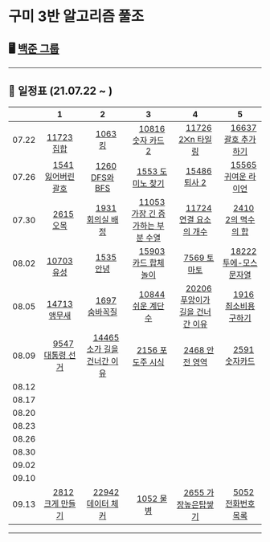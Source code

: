 # 구미 3반 알고리즘 풀조

## 🖥 [백준 그룹](https://www.acmicpc.net/group/11830)
-----------------------

## 📅 일정표 (21.07.22 ~ )
| |1|2|3|4|5|
|:--:|:--:|:--:|:--:|:--:|:--:|
|07.22|<img src="https://static.solved.ac/tier_small/6.svg" width="14" height="14">[11723 집합](https://www.acmicpc.net/problem/11723)|<img src="https://static.solved.ac/tier_small/7.svg" width="14" height="14">[1063 킹](https://www.acmicpc.net/problem/1063)|<img src="https://static.solved.ac/tier_small/7.svg" width="14" height="14">[10816 숫자 카드 2](https://www.acmicpc.net/problem/10816)|<img src="https://static.solved.ac/tier_small/8.svg" width="14" height="14">[11726 2⨉n 타일링](https://www.acmicpc.net/problem/11726)|<img src="https://static.solved.ac/tier_small/13.svg" width="14" height="14">[16637 괄호 추가하기](https://www.acmicpc.net/problem/11637)|
|07.26|<img src="https://static.solved.ac/tier_small/9.svg" width="14" height="14">[1541 잃어버린 괄호](https://www.acmicpc.net/problem/1541)|<img src="https://static.solved.ac/tier_small/9.svg" width="14" height="14">[1260 DFS와 BFS](https://www.acmicpc.net/problem/1260)|<img src="https://static.solved.ac/tier_small/10.svg" width="14" height="14">[1553 도미노 찾기](https://www.acmicpc.net/problem/1553)|<img src="https://static.solved.ac/tier_small/10.svg" width="14" height="14">[15486 퇴사 2](https://www.acmicpc.net/problem/15486)|<img src="https://static.solved.ac/tier_small/10.svg" width="14" height="14">[15565 귀여운 라이언](https://www.acmicpc.net/problem/15565)|
|07.30|<img src="https://static.solved.ac/tier_small/8.svg" width="14" height="14">[2615 오목](https://www.acmicpc.net/problem/2615)|<img src="https://static.solved.ac/tier_small/9.svg" width="14" height="14">[1931 회의실 배정](https://www.acmicpc.net/problem/1931)|<img src="https://static.solved.ac/tier_small/9.svg" width="14" height="14">[11053 가장 긴 증가하는 부분 수열](https://www.acmicpc.net/problem/11053)|<img src="https://static.solved.ac/tier_small/9.svg" width="14" height="14">[11724 연결 요소의 개수](https://www.acmicpc.net/problem/11724)|<img src="https://static.solved.ac/tier_small/10.svg" width="14" height="14">[2410 2의 멱수의 합](https://www.acmicpc.net/problem/2410)|
|08.02|<img src="https://static.solved.ac/tier_small/8.svg" width="14" height="14">[10703 유성](https://www.acmicpc.net/problem/10703)|<img src="https://static.solved.ac/tier_small/9.svg" width="14" height="14">[1535 안녕](https://www.acmicpc.net/problem/1535)|<img src="https://static.solved.ac/tier_small/9.svg" width="14" height="14">[15903 카드 합체 놀이](https://www.acmicpc.net/problem/15903)|<img src="https://static.solved.ac/tier_small/10.svg" width="14" height="14">[7569 토마토](https://www.acmicpc.net/problem/7569)|<img src="https://static.solved.ac/tier_small/10.svg" width="14" height="14">[18222 투에-모스 문자열](https://www.acmicpc.net/problem/18222)|
|08.05|<img src="https://static.solved.ac/tier_small/8.svg" width="14" height="14">[14713 앵무새](https://www.acmicpc.net/problem/14713)|<img src="https://static.solved.ac/tier_small/10.svg" width="14" height="14">[1697 숨바꼭질](https://www.acmicpc.net/problem/1697)|<img src="https://static.solved.ac/tier_small/10.svg" width="14" height="14">[10844 쉬운 계단 수](https://www.acmicpc.net/problem/10844)|<img src="https://static.solved.ac/tier_small/10.svg" width="14" height="14">[20206 푸앙이가 길을 건너간 이유](https://www.acmicpc.net/problem/20206)|<img src="https://static.solved.ac/tier_small/11.svg" width="14" height="14">[1916 최소비용 구하기](https://www.acmicpc.net/problem/1916)|
|08.09|<img src="https://static.solved.ac/tier_small/8.svg" width="14" height="14">[9547 대통령 선거](https://www.acmicpc.net/problem/9547)|<img src="https://static.solved.ac/tier_small/9.svg" width="14" height="14">[14465 소가 길을 건너간 이유](https://www.acmicpc.net/problem/14465)|<img src="https://static.solved.ac/tier_small/10.svg" width="14" height="14">[2156 포도주 시식](https://www.acmicpc.net/problem/2156)|<img src="https://static.solved.ac/tier_small/10.svg" width="14" height="14">[2468 안전 영역](https://www.acmicpc.net/problem/2468)|<img src="https://static.solved.ac/tier_small/11.svg" width="14" height="14">[2591 숫자카드](https://www.acmicpc.net/problem/2591)|
|08.12||||||
|08.17||||||
|08.20||||||
|08.23||||||
|08.26||||||
|08.30||||||
|09.02||||||
|09.10||||||
|09.13|<img src="https://static.solved.ac/tier_small/11.svg" width="14" height="14">[2812 크게 만들기](https://www.acmicpc.net/problem/2812)|<img src="https://static.solved.ac/tier_small/11.svg" width="14" height="14">[22942 데이터 체커](https://www.acmicpc.net/problem/22942)|<img src="https://static.solved.ac/tier_small/10.svg" width="14" height="14">[1052 물병](https://www.acmicpc.net/problem/1052)|<img src="https://static.solved.ac/tier_small/13.svg" width="14" height="14">[2655 가장높은탑쌓기](https://www.acmicpc.net/problem/2655)|<img src="https://static.solved.ac/tier_small/12.svg" width="14" height="14">[5052 전화번호 목록](https://www.acmicpc.net/problem/5052)|

-----------------------

